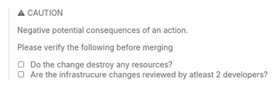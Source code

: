 > ⚠️ CAUTION
>
> Negative potential consequences of an action.
>
> Please verify the following before merging
>
> - [ ] Do the change destroy any resources?
> - [ ] Are the infrastrucure changes reviewed by atleast 2 developers? 